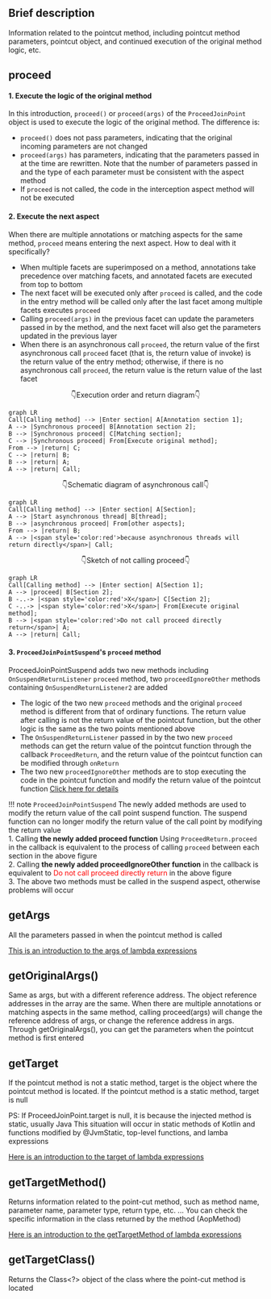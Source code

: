 ## Brief description

Information related to the pointcut method, including pointcut method parameters, pointcut object, and continued execution of the original method logic, etc.

## proceed

#### 1. Execute the logic of the original method

In this introduction, `proceed()` or `proceed(args)` of the `ProceedJoinPoint` object is used to execute the logic of the original method. The difference is:

- `proceed()` does not pass parameters, indicating that the original incoming parameters are not changed
- `proceed(args)` has parameters, indicating that the parameters passed in at the time are rewritten. Note that the number of parameters passed in and the type of each parameter must be consistent with the aspect method
- If `proceed` is not called, the code in the interception aspect method will not be executed

#### 2. Execute the next aspect

When there are multiple annotations or matching aspects for the same method, `proceed` means entering the next aspect. How to deal with it specifically?

- When multiple facets are superimposed on a method, annotations take precedence over matching facets, and annotated facets are executed from top to bottom
- The next facet will be executed only after ```proceed``` is called, and the code in the entry method will be called only after the last facet among multiple facets executes ```proceed```
- Calling ```proceed(args)``` in the previous facet can update the parameters passed in by the method, and the next facet will also get the parameters updated in the previous layer
- When there is an asynchronous call ```proceed```, the return value of the first asynchronous call ```proceed``` facet (that is, the return value of invoke) is the return value of the entry method; otherwise, if there is no asynchronous call ```proceed```, the return value is the return value of the last facet

<p align="center" style="font-size:14px">
👇Execution order and return diagram👇
</p>

``` mermaid
graph LR
Call[Calling method] --> |Enter section| A[Annotation section 1];
A --> |Synchronous proceed| B[Annotation section 2];
B --> |Synchronous proceed| C[Matching section];
C --> |Synchronous proceed| From[Execute original method];
From --> |return| C;
C --> |return| B;
B --> |return| A;
A --> |return| Call;
```

<p align="center" style="font-size:14px">
👇Schematic diagram of asynchronous call👇
</p>

``` mermaid
graph LR
Call[Calling method] --> |Enter section| A[Section];
A --> |Start asynchronous thread| B[thread];
B --> |asynchronous proceed| From[other aspects];
From --> |return| B;
A --> |<span style='color:red'>because asynchronous threads will return directly</span>| Call;
```

<p align="center" style="font-size:14px">
👇Sketch of not calling proceed👇
</p>

``` mermaid
graph LR
Call[Calling method] --> |Enter section| A[Section 1];
A --> |proceed| B[Section 2];
B -..-> |<span style='color:red'>X</span>| C[Section 2];
C -..-> |<span style='color:red'>X</span>| From[Execute original method];
B --> |<span style='color:red'>Do not call proceed directly return</span>| A;
A --> |return| Call;
```

#### 3. `ProceedJoinPointSuspend`'s `proceed` method

ProceedJoinPointSuspend adds two new methods including `OnSuspendReturnListener` `proceed` method, two `proceedIgnoreOther` methods containing `OnSuspendReturnListener2` are added

- The logic of the two new `proceed` methods and the original `proceed` method is different from that of ordinary functions. The return value after calling is not the return value of the pointcut function, but the other logic is the same as the two points mentioned above
- The `OnSuspendReturnListener` passed in by the two new `proceed` methods can get the return value of the pointcut function through the callback `ProceedReturn`, and the return value of the pointcut function can be modified through `onReturn`
- The two new `proceedIgnoreOther` methods are to stop executing the code in the pointcut function and modify the return value of the pointcut function [Click here for details](https://flyjingfish.github.io/AndroidAOP/Suspend_cut/#2-basepointcutsuspend-and-matchclassmethodsuspend-that-support-suspend) 

!!! note
    `ProceedJoinPointSuspend` The newly added methods are used to modify the return value of the call point suspend function. The suspend function can no longer modify the return value of the call point by modifying the return value <br>
    1. Calling **the newly added proceed function** Using `ProceedReturn.proceed` in the callback is equivalent to the process of calling `proceed` between each section in the above figure <br>
    2. Calling **the newly added proceedIgnoreOther function** in the callback is equivalent to <span style='color:red'>Do not call proceed directly return</span> in the above figure <br>
    3. The above two methods must be called in the suspend aspect, otherwise problems will occur

## getArgs

All the parameters passed in when the pointcut method is called

[This is an introduction to the args of lambda expressions](https://flyjingfish.github.io/AndroidAOP/AndroidAopMatchClassMethod/#example-2)

## getOriginalArgs()

Same as args, but with a different reference address. The object reference addresses in the array are the same. When there are multiple annotations or matching aspects in the same method, calling proceed(args) will change the reference address of args, or change the reference address in args. Through getOriginalArgs(), you can get the parameters when the pointcut method is first entered

## getTarget

If the pointcut method is not a static method, target is the object where the pointcut method is located. If the pointcut method is a static method, target is null

PS: If ProceedJoinPoint.target is null, it is because the injected method is static, usually Java This situation will occur in static methods of Kotlin and functions modified by @JvmStatic, top-level functions, and lamba expressions

[Here is an introduction to the target of lambda expressions](https://flyjingfish.github.io/AndroidAOP/AndroidAopMatchClassMethod/#example-2)

## getTargetMethod()

Returns information related to the point-cut method, such as method name, parameter name, parameter type, return type, etc. ... You can check the specific information in the class returned by the method (AopMethod)

[Here is an introduction to the getTargetMethod of lambda expressions](https://flyjingfish.github.io/AndroidAOP/AndroidAopMatchClassMethod/#example-2)

## getTargetClass()

Returns the Class<?> object of the class where the point-cut method is located